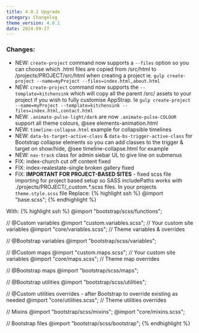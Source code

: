 ```yaml
---
title: 4.0.1 Upgrade
category: Changelog
theme_version: 4.0.1
date: 2024-09-27
---
```


### Changes:

- NEW: `create-project` command now supports a `--files` option so you can choose which .html files are copied from /src/html to /projects/PROJECT/src/html when creating a project ie. `gulp create-project --name=myProject --files=index.html,about.html`
- NEW: `create-project` command now supports the `--template=kitchensink` which will copy all the parent /src/ assets to your project if you wish to fully customise AppStrap. Ie `gulp create-project --name=myProject --template=kitchensink --files=index.html,contact.html`
- NEW: `.animate-pulse-light/dark` are now `.animate-pulse-COLOUR` support all theme colours, @see elements-animation.html
- NEW: `timeline-collapse.html` example for collapsible timelines
- NEW: `data-bs-target-active-class` & `data-bs-trigger-active-class` for Bootstrap collapse elements so you can add classes to the trigger & target on show/hide, @see timeline-collapse.html for example
- NEW: `nav-track` class for admin siebar UL to give line on submenus
- FIX: index-church cut off content fixed
- FIX: index-realestate-single broken gallery fixed
- FIX: **IMPORTANT FOR PROJECT-BASED SITES** - fixed scss file importing for project based setup so SASS includePaths works with ./projects/PROJECT/_custom.*.scss files.
In your projects `theme.style.scss` file
Replace:
{% highlight  ssh %}
@import "base.scss";
{% endhighlight %}

With: 
{% highlight  ssh %}
@import "bootstrap/scss/functions";

// @Custom variables
@import "custom.variables.scss"; // Your custom site variables
@import "core/variables.scss"; // Theme variables & overrides

// @Bootstrap variables
@import "bootstrap/scss/variables";

// @Custom maps
@import "custom.maps.scss"; // Your custom site variables
@import "core/maps.scss"; // Theme map overrides

// @Bootstrap maps
@import "bootstrap/scss/maps";

// @Bootstrap utilities
@import "bootstrap/scss/utilities";

// @Custom utilities overrides - after Bootstrap to override existing as needed
@import "core/utilities.scss"; // Theme utilities overrides

// Mixins
@import "bootstrap/scss/mixins";
@import "core/mixins.scss";

// Bootstrap files
@import "bootstrap/scss/bootstrap";
{% endhighlight %}